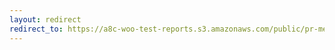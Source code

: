 ```yaml
---
layout: redirect
redirect_to: https://a8c-woo-test-reports.s3.amazonaws.com/public/pr-merge/38715/api/index.html
---
```


